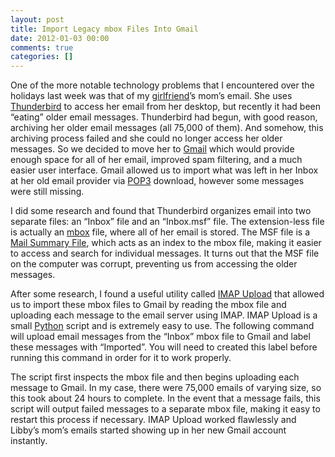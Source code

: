 ```yaml
---
layout: post
title: Import Legacy mbox Files Into Gmail
date: 2012-01-03 00:00
comments: true
categories: []
---
```

<p>One of the more notable technology problems that I encountered over the holidays last week was that of my <a href="http://elizabethpuccinelli.com/" target="_blank">girlfriend</a>&rsquo;s mom&rsquo;s email. She uses <a href="http://www.mozilla.org/en-US/thunderbird/" target="_blank">Thunderbird</a> to access her email from her desktop, but recently it had been &ldquo;eating&rdquo; older email messages. Thunderbird had begun, with good reason, archiving her older email messages (all 75,000 of them). And somehow, this archiving process failed and she could no longer access her older messages. So we decided to move her to <a href="https://gmail.com" target="_blank">Gmail</a> which would provide enough space for all of her email, improved spam filtering, and a much easier user interface. Gmail allowed us to import what was left in her Inbox at her old email provider via <a href="http://en.wikipedia.org/wiki/Post_Office_Protocol" target="_blank">POP3</a> download, however some messages were still missing.</p>

<p>I did some research and found that Thunderbird organizes email into two separate files: an &ldquo;Inbox&rdquo; file and an &ldquo;Inbox.msf&rdquo; file. The extension-less file is actually an <a href="http://en.wikipedia.org/wiki/Mbox" target="_blank">mbox</a> file, where all of her email is stored. The MSF file is a <a href="http://en.wikipedia.org/wiki/Mork_(file_format)" target="_blank">Mail Summary File</a>, which acts as an index to the mbox file, making it easier to access and search for individual messages. It turns out that the MSF file on the computer was corrupt, preventing us from accessing the older messages.</p>

<p>After some research, I found a useful utility called <a href="http://imap-upload.sourceforge.net/" target="_blank">IMAP Upload</a> that allowed us to import these mbox files to Gmail by reading the mbox file and uploading each message to the email server using IMAP. IMAP Upload is a small <a href="http://python.org/" target="_blank">Python</a> script and is extremely easy to use. The following command will upload email messages from the &ldquo;Inbox&rdquo; mbox file to Gmail and label these messages with &ldquo;Imported&rdquo;. You will need to created this label before running this command in order for it to work properly.</p>

<script src="https://gist.github.com/1560472.js"> </script>


<p>The script first inspects the mbox file and then begins uploading each message to Gmail. In my case, there were 75,000 emails of varying size, so this took about 24 hours to complete. In the event that a message fails, this script will output failed messages to a separate mbox file, making it easy to restart this process if necessary. IMAP Upload worked flawlessly and Libby&rsquo;s mom&rsquo;s emails started showing up in her new Gmail account instantly.</p>
